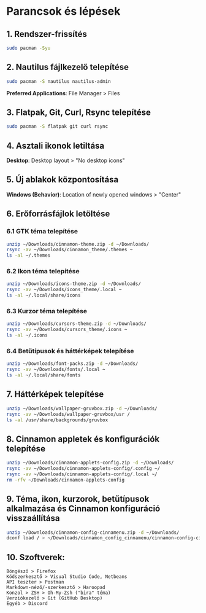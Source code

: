 
# Parancsok és lépések

## 1. Rendszer-frissítés
```bash
sudo pacman -Syu
```

## 2. Nautilus fájlkezelő telepítése
```bash
sudo pacman -S nautilus nautilus-admin
```
**Preferred Applications**: File Manager > Files

## 3. Flatpak, Git, Curl, Rsync telepítése
```bash
sudo pacman -S flatpak git curl rsync
```

## 4. Asztali ikonok letiltása
**Desktop**: Desktop layout > "No desktop icons"

## 5. Új ablakok központosítása
**Windows (Behavior)**: Location of newly opened windows > "Center"

## 6. Erőforrásfájlok letöltése

### 6.1 GTK téma telepítése
```bash
unzip ~/Downloads/cinnamon-theme.zip -d ~/Downloads/
rsync -av ~/Downloads/cinnamon_theme/.themes ~
ls -al ~/.themes
```

### 6.2 Ikon téma telepítése
```bash
unzip ~/Downloads/icons-theme.zip -d ~/Downloads/
rsync -av ~/Downloads/icons_theme/.local ~
ls -al ~/.local/share/icons
```

### 6.3 Kurzor téma telepítése
```bash
unzip ~/Downloads/cursors-theme.zip -d ~/Downloads/
rsync -av ~/Downloads/cursors_theme/.icons ~
ls -al ~/.icons
```

### 6.4 Betűtípusok és háttérképek telepítése
```bash
unzip ~/Downloads/font-packs.zip -d ~/Downloads/
rsync -av ~/Downloads/fonts/.local ~
ls -al ~/.local/share/fonts
```

## 7. Háttérképek telepítése
```bash
unzip ~/Downloads/wallpaper-gruvbox.zip -d ~/Downloads/
rsync -av ~/Downloads/wallpaper-gruvbox/usr /
ls -al /usr/share/backgrounds/gruvbox
```

## 8. Cinnamon appletek és konfigurációk telepítése
```bash
unzip ~/Downloads/cinnamon-applets-config.zip -d ~/Downloads/
rsync -av ~/Downloads/cinnamon-applets-config/.config ~/
rsync -av ~/Downloads/cinnamon-applets-config/.local ~/
rm -rfv ~/Downloads/cinnamon-applets-config
```

## 9. Téma, ikon, kurzorok, betűtípusok alkalmazása és Cinnamon konfiguráció visszaállítása
```bash
unzip ~/Downloads/cinnamon-config-cinnamenu.zip -d ~/Downloads/
dconf load / > ~/Downloads/cinnamon_config_cinnamenu/cinnamon-config-cinnamenu.conf
```

## 10. Szoftverek:
```
Böngésző > Firefox
Kódszerkesztő > Visual Studio Code, Netbeans
API teszter > Postman
Markdown-néző/-szerkesztő > Haroopad
Konzol > ZSH > Oh-My-Zsh ("bira" téma)
Verziókezelő > Git (GitHub Desktop)
Egyéb > Discord
```
